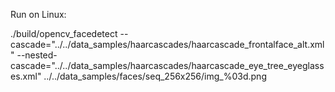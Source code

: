 Run on Linux:

./build/opencv_facedetect --cascade="../../data_samples/haarcascades/haarcascade_frontalface_alt.xml" --nested-cascade="../../data_samples/haarcascades/haarcascade_eye_tree_eyeglasses.xml" ../../data_samples/faces/seq_256x256/img_%03d.png
